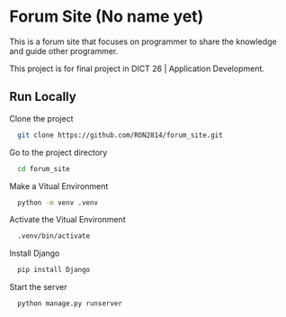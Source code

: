# Forum Site (No name yet)

This is a forum site that focuses on programmer to share the knowledge and guide other programmer.

This project is for final project in DICT 26 | Application Development.

## Run Locally

Clone the project

```bash
  git clone https://github.com/RON2814/forum_site.git
```

Go to the project directory

```bash
  cd forum_site
```

Make a Vitual Environment

```bash
  python -m venv .venv
```

Activate the Vitual Environment

```bash
  .venv/bin/activate
```

Install Django

```bash
  pip install Django
```

Start the server

```bash
  python manage.py runserver
```
